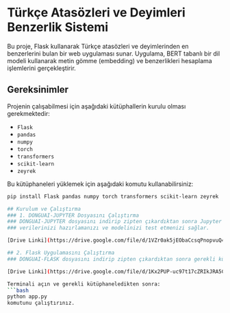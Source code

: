 # Türkçe Atasözleri ve Deyimleri Benzerlik Sistemi

Bu proje, Flask kullanarak Türkçe atasözleri ve deyimlerinden en benzerlerini bulan bir web uygulaması sunar. Uygulama, BERT tabanlı bir dil modeli kullanarak metin gömme (embedding) ve benzerlikleri hesaplama işlemlerini gerçekleştirir.

## Gereksinimler

Projenin çalışabilmesi için aşağıdaki kütüphallerin kurulu olması gerekmektedir:

- `Flask`
- `pandas`
- `numpy`
- `torch`
- `transformers`
- `scikit-learn`
- `zeyrek`

Bu kütüphaneleri yüklemek için aşağıdaki komutu kullanabilirsiniz:

```bash
pip install Flask pandas numpy torch transformers scikit-learn zeyrek

## Kurulum ve Çalıştırma
### 1. DONGUAI-JUPYTER Dosyasını Çalıştırma
### DONGUAI-JUPYTER dosyasını indirip zipten çıkardıktan sonra Jupyter Notebook'da çalıştırabilirsiniz. Bu adım,
### verilerinizi hazırlamanızı ve modelinizi test etmenizi sağlar.

[Drive Linki](https://drive.google.com/file/d/1VZr0ak5jEObaCcsqPnopvuQ4fCVvWM_t/view?usp=drive_link)

## 2. Flask Uygulamasını Çalıştırma
### DONGUAI-FLASK dosyasını indirip zipten çıkardıktan sonra gerekli kütüphaneleri yükleyip Flask uygulamasını başlatabilirsiniz.

[Drive Linki](https://drive.google.com/file/d/1Kx2PUP-uc97t17cZRIkJRA5CeyR6UqN7/view?usp=sharing)

Terminali açın ve gerekli kütüphaneledikten sonra:
```bash
python app.py
komutunu çalıştırınız. 



